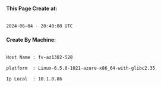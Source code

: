 
   
#### This Page Create at:

```bash

2024-06-04 - 20:40:08 UTC

```

#### Create By Machine:

```bash

Host Name : fv-az1382-528

platform  : Linux-6.5.0-1021-azure-x86_64-with-glibc2.35

Ip Local  : 10.1.0.86

```


